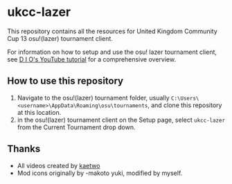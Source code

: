 # ukcc-lazer

This repository contains all the resources for United Kingdom Community Cup 13 osu!(lazer) tournament client. 

For information on how to setup and use the osu! lazer tournament client, see [D I O's YouTube tutorial](https://www.youtube.com/watch?v=l_nFynsxKRs&t=371s&pp=ygUbb3N1IGxhemVyIHRvdXJuYW1lbnQgY2xpZW50) for a comprehensive overview. 

## How to use this repository

1. Navigate to the osu!(lazer) tournament folder, usually `C:\Users\<username>\AppData\Roaming\osu\tournaments`, and clone this repository at this location. 
2. in the osu!(lazer) tournament client on the Setup page, select `ukcc-lazer` from the Current Tournament drop down.

## Thanks

- All videos created by [kaetwo](https://linktr.ee/o.kae)
- Mod icons originally by -makoto yuki, modified by myself. 
